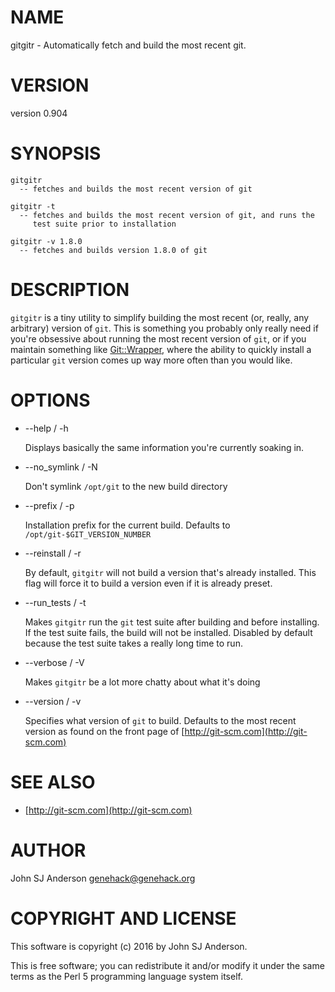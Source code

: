 # NAME

gitgitr - Automatically fetch and build the most recent git.

# VERSION

version 0.904

# SYNOPSIS

    gitgitr
      -- fetches and builds the most recent version of git

    gitgitr -t
      -- fetches and builds the most recent version of git, and runs the
         test suite prior to installation

    gitgitr -v 1.8.0
      -- fetches and builds version 1.8.0 of git

# DESCRIPTION

`gitgitr` is a tiny utility to simplify building the most recent (or,
really, any arbitrary) version of `git`. This is something you
probably only really need if you're obsessive about running the most
recent version of `git`, or if you maintain something like
[Git::Wrapper](https://metacpan.org/pod/Git::Wrapper), where the ability to quickly install a particular
`git` version comes up way more often than you would like.

# OPTIONS

- --help / -h

    Displays basically the same information you're currently soaking in.

- --no\_symlink / -N

    Don't symlink `/opt/git` to the new build directory

- --prefix / -p

    Installation prefix for the current build. Defaults to
    `/opt/git-$GIT_VERSION_NUMBER`

- --reinstall / -r

    By default, `gitgitr` will not build a version that's already
    installed. This flag will force it to build a version even if it is
    already preset.

- --run\_tests / -t

    Makes `gitgitr` run the `git` test suite after building and before
    installing. If the test suite fails, the build will not be
    installed. Disabled by default because the test suite takes a really
    long time to run.

- --verbose / -V

    Makes `gitgitr` be a lot more chatty about what it's doing

- --version / -v

    Specifies what version of `git` to build. Defaults to the most recent
    version as found on the front page of [http://git-scm.com](http://git-scm.com)

# SEE ALSO

- [http://git-scm.com](http://git-scm.com)

# AUTHOR

John SJ Anderson <genehack@genehack.org>

# COPYRIGHT AND LICENSE

This software is copyright (c) 2016 by John SJ Anderson.

This is free software; you can redistribute it and/or modify it under
the same terms as the Perl 5 programming language system itself.
